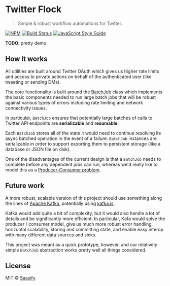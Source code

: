 # Twitter Flock

> Simple & robust workflow automations for Twitter.

[![NPM](https://img.shields.io/npm/v/twitter-flock.svg)](https://www.npmjs.com/package/twitter-flock) [![Build Status](https://travis-ci.com/saasify-sh/twitter-flock.svg?branch=master)](https://travis-ci.com/saasify-sh/twitter-flock) [![JavaScript Style Guide](https://img.shields.io/badge/code_style-standard-brightgreen.svg)](https://standardjs.com)

**TODO**: pretty demo

## How it works

All utilities are built around Twitter OAuth which gives us higher rate limits and access to private actions on behalf of the authenticated user (like tweeting or sending DMs).

The core functionality is built around the [BatchJob](./lib/batch-job.js) class which implements the basic components needed to run large batch jobs that will be robust against various types of errors including rate limiting and network connectivity issues.

In particular, `BatchJob` ensures that potentially large batches of calls to Twitter API endpoints are **serializable** and **resumable**.

Each `BatchJob` stores all of the state it would need to continue resolving its async batched operation in the event of a failure. `BatchJob` instances are serializable in order to support exporting them to persistent storage (like a database or JSON file on disk).

One of the disadvantages of the current design is that a `BatchJob` needs to complete before any dependent jobs can run, whereas we'd really like to model this as a [Producer-Consumer problem](https://en.wikipedia.org/wiki/Producer%E2%80%93consumer_problem).

## Future work

A more robust, scalable version of this project should use something along the lines of [Apache Kafka](https://kafka.apache.org), potentially using [kafka.js](https://kafka.js.org).

Kafka would add quite a bit of complexity, but it would also handle a lot of details and be significantly more efficient. In particular, Kafa would solve the producer / consumer model, give us much more robust error handling, horizontal scalability, storing and committing state, and enable easy interop with many different data sources and sinks.

This project was meant as a quick prototype, however, and our relatively simple `BatchJob` abstraction works pretty well all things considered.

## License

MIT © [Saasify](https://saasify.sh)
